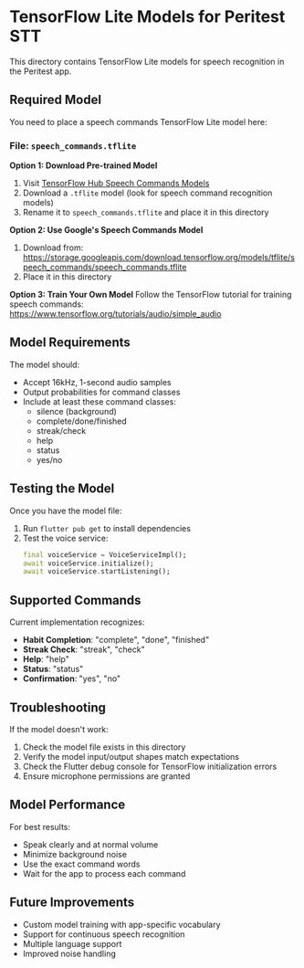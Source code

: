 # TensorFlow Lite Models for Peritest STT

This directory contains TensorFlow Lite models for speech recognition in the Peritest app.

## Required Model

You need to place a speech commands TensorFlow Lite model here:

### File: `speech_commands.tflite`

**Option 1: Download Pre-trained Model**
1. Visit [TensorFlow Hub Speech Commands Models](https://tfhub.dev/s?q=speech%20commands)
2. Download a `.tflite` model (look for speech command recognition models)
3. Rename it to `speech_commands.tflite` and place it in this directory

**Option 2: Use Google's Speech Commands Model**
1. Download from: https://storage.googleapis.com/download.tensorflow.org/models/tflite/speech_commands/speech_commands.tflite
2. Place it in this directory

**Option 3: Train Your Own Model**
Follow the TensorFlow tutorial for training speech commands:
https://www.tensorflow.org/tutorials/audio/simple_audio

## Model Requirements

The model should:
- Accept 16kHz, 1-second audio samples
- Output probabilities for command classes
- Include at least these command classes:
  - silence (background)
  - complete/done/finished
  - streak/check
  - help
  - status
  - yes/no

## Testing the Model

Once you have the model file:

1. Run `flutter pub get` to install dependencies
2. Test the voice service:
   ```dart
   final voiceService = VoiceServiceImpl();
   await voiceService.initialize();
   await voiceService.startListening();
   ```

## Supported Commands

Current implementation recognizes:
- **Habit Completion**: "complete", "done", "finished"
- **Streak Check**: "streak", "check"
- **Help**: "help"
- **Status**: "status"
- **Confirmation**: "yes", "no"

## Troubleshooting

If the model doesn't work:
1. Check the model file exists in this directory
2. Verify the model input/output shapes match expectations
3. Check the Flutter debug console for TensorFlow initialization errors
4. Ensure microphone permissions are granted

## Model Performance

For best results:
- Speak clearly and at normal volume
- Minimize background noise
- Use the exact command words
- Wait for the app to process each command

## Future Improvements

- Custom model training with app-specific vocabulary
- Support for continuous speech recognition
- Multiple language support
- Improved noise handling
